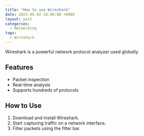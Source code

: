 ```yaml
---
title: "How to use Wireshark"
date: 2025-05-02 10:00:00 +0900
layout: post
categories:
  - Networking
tags:
  - Wireshark
---
```


Wireshark is a powerful network protocol analyzer used globally.

## Features
- Packet inspection
- Real-time analysis
- Supports hundreds of protocols

## How to Use
1. Download and install Wireshark.
2. Start capturing traffic on a network interface.
3. Filter packets using the filter bar.
